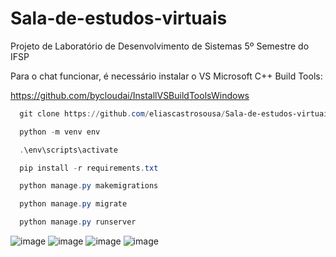 # Sala-de-estudos-virtuais
Projeto de Laboratório de Desenvolvimento de Sistemas 5º Semestre do IFSP

Para o chat funcionar, é necessário instalar o VS Microsoft C++ Build Tools:

https://github.com/bycloudai/InstallVSBuildToolsWindows

~~~powershell
  git clone https://github.com/eliascastrosousa/Sala-de-estudos-virtuais
~~~

~~~powershell
  python -m venv env
~~~

~~~powershell
  .\env\scripts\activate
~~~

~~~powershell
  pip install -r requirements.txt
~~~

~~~powershell
  python manage.py makemigrations
~~~

~~~powershell
  python manage.py migrate
~~~

~~~powershell
  python manage.py runserver
~~~
![image](https://github.com/eliascastrosousa/Sala-de-estudos-virtuais/assets/73971067/df04dfd1-5e76-464a-9b7c-7947f00d7e39)
![image](https://github.com/eliascastrosousa/Sala-de-estudos-virtuais/assets/73971067/27e91389-3bad-478e-b836-097bcfaf3956)
![image](https://github.com/eliascastrosousa/Sala-de-estudos-virtuais/assets/73971067/a4f056cf-55f8-4f73-b964-e0ed83974028)
![image](https://github.com/eliascastrosousa/Sala-de-estudos-virtuais/assets/73971067/50d358a8-7947-4a72-90bd-5810df20ba06)







